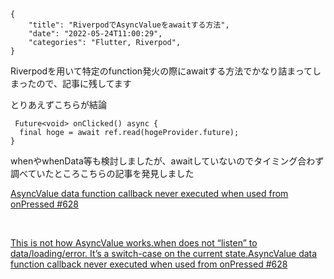 ```metadata
{
    "title": "RiverpodでAsyncValueをawaitする方法",
    "date": "2022-05-24T11:00:29",
    "categories": "Flutter, Riverpod",
}
```

Riverpodを用いて特定のfunction発火の際にawaitする方法でかなり詰まってしまったので、記事に残してます

とりあえずこちらが結論

```
 Future<void> onClicked() async {
  final hoge = await ref.read(hogeProvider.future);
}
```

whenやwhenData等も検討しましたが、awaitしていないのでタイミング合わず調べていたところこちらの記事を発見しました

[AsyncValue data function callback never executed when used from onPressed #628](https://github.com/rrousselGit/riverpod/issues/628)

<br>

[This is not how AsyncValue works.when does not “listen” to data/loading/error. It’s a switch-case on the current state.AsyncValue data function callback never executed when used from onPressed #628](https://github.com/rrousselGit/riverpod/issues/628)


